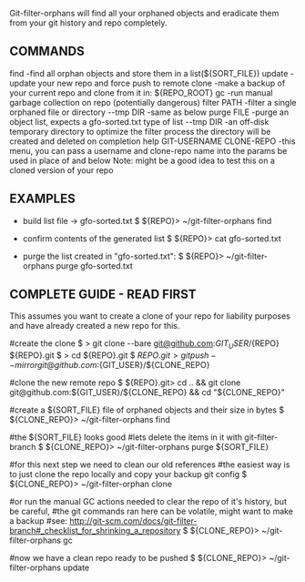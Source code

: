 Git-filter-orphans will find all your orphaned objects and
eradicate them from your git history and repo completely.


COMMANDS
--------
  find         -find all orphan objects and store them in a list(${SORT_FILE})
  update       -update your new repo and force push to remote
  clone        -make a backup of your current repo and clone from it in: ${REPO_ROOT}
  gc           -run manual garbage collection on repo (potentially dangerous)
  filter PATH  -filter a single orphaned file or directory
    --tmp DIR    -same as below
  purge FILE   -purge an object list, expects a gfo-sorted.txt type of list
    --tmp DIR    -an off-disk temporary directory to optimize the filter process
                  the directory will be created and deleted on completion
  help GIT-USERNAME CLONE-REPO
               -this menu, you can pass a username and clone-repo name into the params
                be used in place of <username> and <clone-repo> below
  Note: might be a good idea to test this on a cloned version of your repo



EXAMPLES
--------
  - build list file -> gfo-sorted.txt
  $ ${REPO}> ~/git-filter-orphans find

  - confirm contents of the generated list
  $ ${REPO}> cat gfo-sorted.txt

  - purge the list created in "gfo-sorted.txt":
  $ ${REPO}> ~/git-filter-orphans purge gfo-sorted.txt


COMPLETE GUIDE - READ FIRST
---------------------------
This assumes you want to create a clone of your repo for liability
purposes and have already created a new repo for this.

#create the clone
  $ > git clone --bare git@github.com:${GIT_USER}/${REPO} ${REPO}.git
  $ > cd ${REPO}.git
  $ ${REPO}.git> git push --mirror git@github.com:${GIT_USER}/${CLONE_REPO}

#clone the new remote repo
  $ ${REPO}.git> cd .. && git clone git@github.com:${GIT_USER}/${CLONE_REPO} && cd "${CLONE_REPO}"

#create a ${SORT_FILE} file of orphaned objects and their size in bytes
  $ ${CLONE_REPO}> ~/git-filter-orphans find

#the ${SORT_FILE} looks good
#lets delete the items in it with git-filter-branch
  $ ${CLONE_REPO}> ~/git-filter-orphans purge ${SORT_FILE}

#for this next step we need to clean our old references
#the easiest way is to just clone the repo locally and copy your backup git config
  $ ${CLONE_REPO}> ~/git-filter-orphan clone
	
#or run the manual GC actions needed to clear the repo of it's history, but be careful,
#the git commands ran here can be volatile, might want to make a backup
#see: http://git-scm.com/docs/git-filter-branch#_checklist_for_shrinking_a_repository
  $ ${CLONE_REPO}> ~/git-filter-orphans gc

#now we have a clean repo ready to be pushed
  $ ${CLONE_REPO}> ~/git-filter-orphans update
